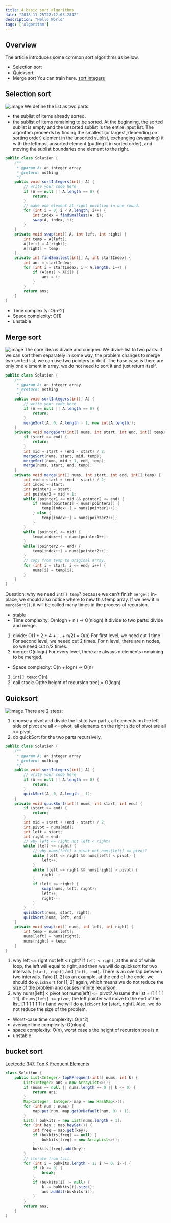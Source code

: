 ```yaml
---
title: 4 basic sort algorithms 
date: "2018-11-25T22:12:03.284Z"
description: "Hello World"
tags: ['Algorithm']
---
```


## Overview
The article introduces some common sort algorithms as bellow.
- Selection sort
- Quicksort
- Merge sort
You can train here. [sort integers](https://www.lintcode.com/problem/sort-integers/description)
## Selection sort
![image](https://upload.wikimedia.org/wikipedia/commons/thumb/b/b0/Selection_sort_animation.gif/250px-Selection_sort_animation.gif)
We define the list as two parts:
- the sublist of items already sorted.
- the sublist of items remaining to be sorted.
At the beginning,  the sorted sublist is empty and the unsorted sublist is the entire input list. The algorithm proceeds by finding the smallest (or largest, depending on sorting order) element in the unsorted sublist, exchanging (swapping) it with the leftmost unsorted element (putting it in sorted order), and moving the sublist boundaries one element to the right.
```java
public class Solution {
    /**
     * @param A: an integer array
     * @return: nothing
     */
    public void sortIntegers(int[] A) {
        // write your code here
        if (A == null || A.length == 0) {
            return;
        }
        // make one element at right position in one round.
        for (int i = 0; i < A.length; i++) {
            int index = findSmallest(A, i);
            swap(A, index, i);
        }
    }
    private void swap(int[] A, int left, int right) {
        int temp = A[left];
        A[left] = A[right];
        A[right] = temp;
    }
    private int findSmallest(int[] A, int startIndex) {
        int ans = startIndex;
        for (int i = startIndex; i < A.length; i++) {
            if (A[ans] > A[i]) {
                ans = i;
            }
        }
        return ans;
    }
}
```
- Time complexity: O(n^2)
- Space complexity: O(1)
- unstable
## Merge sort
![image](https://upload.wikimedia.org/wikipedia/commons/c/cc/Merge-sort-example-300px.gif)
The core idea is divide and conquer. We divide list to two parts. If we can sort them separately in some way, the problem changes to merge two sorted list, we can use two pointers to do it. The base case is there are only one element in array. we do not need to sort it and just return itself.
```java
public class Solution {
    /**
     * @param A: an integer array
     * @return: nothing
     */
    public void sortIntegers(int[] A) {
        // write your code here
        if (A == null || A.length == 0) {
            return;
        }
        mergeSort(A, 0, A.length - 1, new int[A.length]);
    }
    private void mergeSort(int[] nums, int start, int end, int[] temp) {
        if (start >= end) {
            return;
        }
        int mid = start + (end - start) / 2;
        mergeSort(nums, start, mid, temp);
        mergeSort(nums, mid + 1, end, temp);
        merge(nums, start, end, temp);
    }
    private void merge(int[] nums, int start, int end, int[] temp) {
        int mid = start + (end - start) / 2;
        int index = start;
        int pointer1 = start;
        int pointer2 = mid + 1;
        while (pointer1 <= mid && pointer2 <= end) {
            if (nums[pointer1] < nums[pointer2]) {
                temp[index++] = nums[pointer1++];
            } else {
                temp[index++] = nums[pointer2++];
            }
        }
        while (pointer1 <= mid) {
            temp[index++] = nums[pointer1++];
        }
        while (pointer2 <= end) {
            temp[index++] = nums[pointer2++];
        }
        // copy from temp to original array.
        for (int i = start; i <= end; i++) {
            nums[i] = temp[i];
        }
    }
}
```
Question: why we need `int[] temp`?
because we can't finish `merge()` in-place, we should also notice where to new this temp array. If we new it in `mergeSort()`, it will be called many times in the process of recursion.

- stable
- Time complexity: O(nlogn + n ) => O(nlogn)
It divide to two parts: divide and merge.
1. divide: O(1 + 2 + 4 + ... + n/2) = O(n)
For first level, we need cut 1 time.
For second level, we neeed cut 2 times.
For n level, there are n nodes, so we need cut n/2 times.
2. merge: O(nlogn)
For every level, there are always n elements remaining to be merged.

- Space complexity: O(n + logn) => O(n)
1. `int[] temp`: O(n)
2. call stack: O(the height of recursion tree) = O(logn)

## Quicksort
![image](https://upload.wikimedia.org/wikipedia/commons/6/6a/Sorting_quicksort_anim.gif)
There are 2 steps:
1. choose a pivot and divide the list to two parts, all elements on the left side of pivot are all <= pivot, all elements on the right side of pivot are all >= pivot.
2. do quickSort for the two parts recursively. 
```java
public class Solution {
    /**
     * @param A: an integer array
     * @return: nothing
     */
    public void sortIntegers(int[] A) {
        // write your code here
        if (A == null || A.length == 0) {
            return;
        }
        quickSort(A, 0, A.length - 1);
    }
    private void quickSort(int[] nums, int start, int end) {
        if (start >= end) {
            return;
        }
        int mid = start + (end - start) / 2;
        int pivot = nums[mid];
        int left = start;
        int right = end;
        // why left <= right not left < right?
        while (left <= right) {
            // why nums[left] < pivot not nums[left] <= pivot?
            while (left <= right && nums[left] < pivot) {
                left++;
            }
            while (left <= right && nums[right] > pivot) {
                right--;
            }
            if (left <= right) {
                swap(nums, left, right);
                left++;
                right--;
            }
        }
        quickSort(nums, start, right);
        quickSort(nums, left, end);
    }
    private void swap(int[] nums, int left, int right) {
        int temp = nums[left];
        nums[left] = nums[right];
        nums[right] = temp;
    }
}
```
1. why left <= right not left < right?
If `left < right`, at the end of while loop, the left will equal to right, and then we will do quicksort for two intervals `[start, right]` and `[left, end]`. There is an overlap between two intervals. Take [1, 2] as an example, at the end of the code, we should do `quickSort` for [1, 2] again, which means we do not reduce the size of the problem and causes infinite recursion.
2. why nums[left] < pivot not nums[left] <= pivot?
Assume the list = [1 1 1 1 1 1], if `nums[left] <= pivot`, the left pointer will move to the end of the list. [1 1 1 1 1 1]
               r   l
and we will do `quickSort` for [start, right].
Also, we do not reduce the size of the problem.

- Worst-case time complexity: O(n^2)
- average time complexity: O(nlogn)
- space complexity: O(n), worst case's the height of recursion tree is n.
- unstable

## bucket sort
[Leetcode 347. Top K Frequent Elements](https://leetcode.com/problems/top-k-frequent-elements/)
```java
class Solution {
    public List<Integer> topKFrequent(int[] nums, int k) {
        List<Integer> ans = new ArrayList<>();
        if (nums == null || nums.length == 0 || k <= 0) {
            return ans;
        }
        Map<Integer, Integer> map = new HashMap<>();
        for (int num : nums) {
            map.put(num, map.getOrDefault(num, 0) + 1);
        }
        List[] bukkits = new List[nums.length + 1];
        for (int key : map.keySet()) {
            int freq = map.get(key);
            if (bukkits[freq] == null) {
                bukkits[freq] = new ArrayList<>();
            }
            bukkits[freq].add(key);
        }
        // iterate from tail.
        for (int i = bukkits.length - 1; i >= 0; i--) {
            if (k <= 0) {
                break;
            }
            if (bukkits[i] != null) {
                k -= bukkits[i].size();
                ans.addAll(bukkits[i]);
            }
        }
        return ans;
    }
}
```